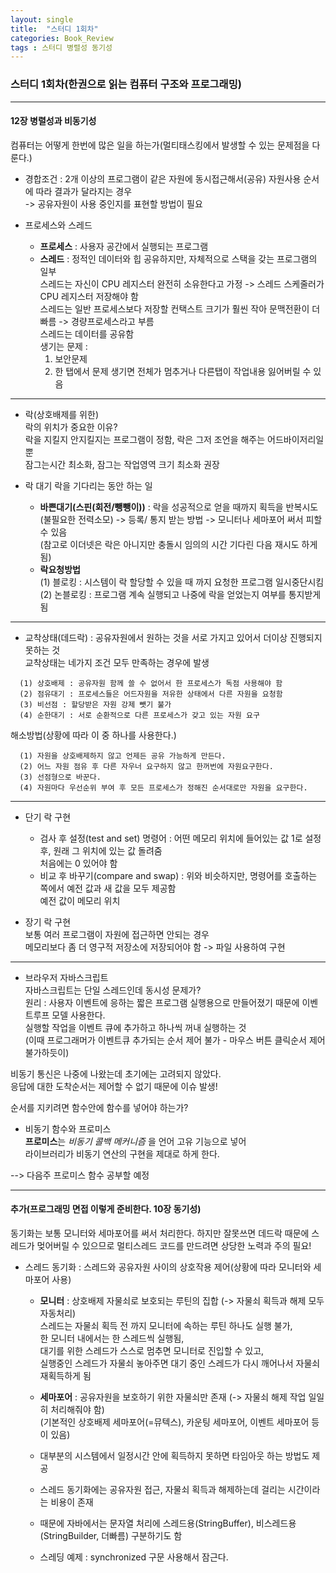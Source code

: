```yaml
---
layout: single
title:  "스터디 1회차"
categories: Book_Review
tags : 스터디 병렬성 동기성
---
```

### 스터디 1회차(한권으로 읽는 컴퓨터 구조와 프로그래밍)
***
<h4>12장 병렬성과 비동기성</h4>

컴퓨터는 어떻게 한번에 많은 일을 하는가(멀티태스킹에서 발생할 수 있는 문제점을 다룬다.)

- 경합조건 : 2개 이상의 프로그램이 같은 자원에 동시접근해서(공유) 자원사용 순서에 따라 결과가 달라지는 경우  
-> 공유자원이 사용 중인지를 표현할 방법이 필요

- 프로세스와 스레드  
  - **프로세스** : 사용자 공간에서 실행되는 프로그램  
  - **스레드** : 정적인 데이터와 힙 공유하지만, 자체적으로 스택을 갖는 프로그램의 일부  
      스레드는 자신이 CPU 레지스터 완전히 소유한다고 가정 -> 스레드 스케줄러가 CPU 레지스터 저장해야 함  
      스레드는 일반 프로세스보다 저장할 컨택스트 크기가 훨씬 작아 문맥전환이 더 빠름 -> 경량프로세스라고 부름  
      스레드는 데이터를 공유함  
    생기는 문제 :   
    1) 보안문제  
    2) 한 탭에서 문제 생기면 전체가 멈추거나 다른탭이 작업내용 잃어버릴 수 있음
***
- 락(상호배제를 위한)  
락의 위치가 중요한 이유?  
락을 지킬지 안지킬지는 프로그램이 정함, 락은 그저 조언을 해주는 어드바이저리일 뿐   
잠그는시간 최소화, 잠그는 작업영역 크기 최소화 권장  

- 락 대기
락을 기다리는 동안 하는 일  
  - **바쁜대기(스핀(회전/뺑뺑이))** : 락을 성공적으로 얻을 때까지 획득을 반복시도(불필요한 전력소모) 
  -> 등록/ 통지 받는 방법
  -> 모니터나 세마포어 써서 피할 수 있음    
(참고로 이더넷은 락은 아니지만 충돌시 임의의 시간 기다린 다음 재시도 하게 됨)  
  - **락요청방법**  
    (1) 블로킹 : 시스템이 락 할당할 수 있을 때 까지 요청한 프로그램 일시중단시킴  
    (2) 논블로킹 : 프로그램 계속 실행되고 나중에 락을 얻었는지 여부를 통지받게 됨  
***
- 교착상태(데드락)
: 공유자원에서 원하는 것을 서로 가지고 있어서 더이상 진행되지 못하는 것   
교착상태는 네가지 조건 모두 만족하는 경우에 발생  
```
  (1) 상호배제 : 공유자원 함께 쓸 수 없어서 한 프로세스가 독점 사용해야 함  
  (2) 점유대기 : 프로세스들은 어드자원을 저유한 상태에서 다른 자원을 요청함  
  (3) 비선점 : 할당받은 자원 강제 뺏기 불가  
  (4) 순한대기 : 서로 순환적으로 다른 프로세스가 갖고 있는 자원 요구  
```

해소방법(상황에 따라 이 중 하나를 사용한다.)  
```
  (1) 자원을 상호배제하지 않고 언제든 공유 가능하게 만든다.  
  (2) 어느 자원 점유 후 다른 자우너 요구하지 않고 한꺼번에 자원요구한다.  
  (3) 선점형으로 바꾼다.    
  (4) 자원마다 우선순위 부여 후 모든 프로세스가 정해진 순서대로만 자원을 요구한다.  
```  
***
- 단기 락 구현   
  - 검사 후 설정(test and set) 명령어 : 어떤 메모리 위치에 들어있는 값 1로 설정 후, 원래 그 위치에 있는 값 돌려줌  
처음에는 0 있어야 함   
  - 비교 후 바꾸기(compare and swap) : 위와 비슷하지만, 명령어를 호출하는 쪽에서 예전 값과 새 값을 모두 제공함  
예전 값이 메모리 위치  

 - 장기 락 구현  
보통 여러 프로그램이 자원에 접근하면 안되는 경우    
메모리보다 좀 더 영구적 저장소에 저장되어야 함 -> 파일 사용하여 구현   
***
- 브라우저 자바스크립트  
자바스크립트는 단일 스레드인데 동시성 문제가?  
원리 : 사용자 이벤트에 응하는 짧은 프로그램 실행용으로 만들어졌기 때문에 이벤트루프 모델 사용한다.    
실행할 작업을 이벤트 큐에 추가하고 하나씩 꺼내 실행하는 것  
(이때 프로그래머가 이벤트큐 추가되는 순서 제어 불가 - 마우스 버튼 클릭순서 제어 불가하듯이)    

비동기 통신은 나중에 나왔는데 초기에는 고려되지 않았다.  
응답에 대한 도착순서는 제어할 수 없기 때문에 이슈 발생!   

순서를 지키려면 함수안에 함수를 넣어야 하는가?  

- 비동기 함수와 프로미스   
**프로미스**는 _비동기 콜백 메커니즘_ 을 언어 고유 기능으로 넣어   
라이브러리가 비동기 연산의 구현을 제대로 하게 한다.  

--> 다음주 프로미스 함수 공부할 예정

***

<h4>추가(프로그래밍 면접 이렇게 준비한다. 10장 동기성)</h4>
동기화는 보통 모니터와 세마포어를 써서 처리한다.  
하지만 잘못쓰면 데드락 때문에 스레드가 멎어버릴 수 있으므로  
멀티스레드 코드를 만드려면 상당한 노력과 주의 필요!

- 스레드 동기화 : 스레드와 공유자원 사이의 상호작용 제어(상황에 따라 모니터와 세마포어 사용)
  
  - **모니터** : 상호배제 자물쇠로 보호되는 루틴의 집합 (-> 자물쇠 획득과 해제 모두 자동처리)  
  스레드는 자물쇠 획득 전 까지 모니터에 속하는 루틴 하나도 실행 불가,  
  한 모니터 내에서는 한 스레드씩 실행됨,  
  대기를 위한 스레드가 스스로 멈추면 모니터로 진입할 수 있고,  
  실행중인 스레드가 자물쇠 놓아주면 대기 중인 스레드가 다시 깨어나서 자물쇠 재획득하게 됨   
  
  - **세마포어** : 공유자원을 보호하기 위한 자물쇠만 존재 (-> 자물쇠 해제 작업 일일히 처리해줘야 함)  
  (기본적인 상호배제 세마포어(=뮤텍스), 카운팅 세마포어, 이벤트 세마포어 등이 있음)  
  
  - 대부분의 시스템에서 일정시간 안에 획득하지 못하면 타임아웃 하는 방법도 제공  
  - 스레드 동기화에는 공유자원 접근, 자물쇠 획득과 해제하는데 걸리는 시간이라는 비용이 존재  
  - 때문에 자바에서는 문자열 처리에 스레드용(StringBuffer), 비스레드용(StringBuilder, 더빠름) 구분하기도 함  
  - 스레딩 예제 : synchronized 구문 사용해서 잠근다.  

